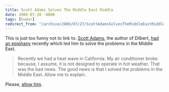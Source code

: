 ```yaml
---
title: Scott Adams Solves The Middle East Riddle
date: 2006-07-28 -0800
tags: [humor]
redirect_from: "/archive/2006/07/27/ScottAdamsSolvesTheMiddleEastRiddle.aspx/"
---
```


This is just too funny not to link to. [Scott Adams](http://dilbertblog.typepad.com/the_dilbert_blog/ "The Dilbert Blog"),
the author of Dilbert, [had an epiphany](http://dilbertblog.typepad.com/the_dilbert_blog/2006/07/heat_wave.html "Heat Wave Epiphany") recently which led him to solve the problems in the Middle East.

> Recently we had a heat wave in California. My air conditioner broke
> because, I assume, it is not designed to operate in hot weather. That
> was the bad news. The good news is that I solved the problems in the
> Middle East. Allow me to explain.

Please, [allow him](http://dilbertblog.typepad.com/the_dilbert_blog/2006/07/heat_wave.html "Heat Wave Epiphany").

